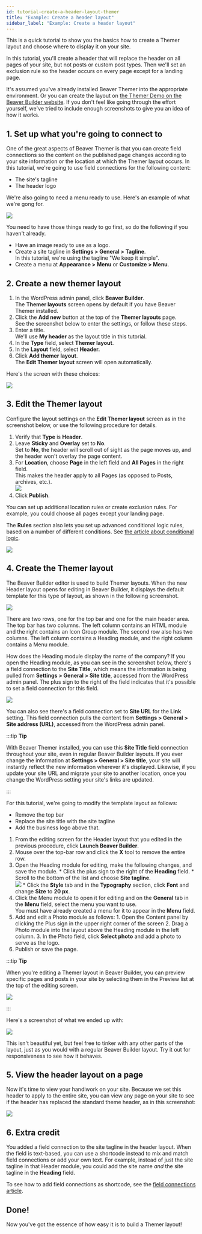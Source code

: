 ```yaml
---
id: tutorial-create-a-header-layout-themer
title: "Example: Create a header layout"
sidebar_label: "Example: Create a header layout"
---
```


This is a quick tutorial to show you the basics how to create a Themer layout and choose where to display it on your site.

In this tutorial, you'll create a header that will replace the header on all pages of your site, but not posts or custom post types. Then we'll set an exclusion rule so the header occurs on every page except for a landing page.

It's assumed you've already installed Beaver Themer into the appropriate environment. Or you can create the layout on [the Themer Demo on the Beaver Builder website](http://demo.wpbeaverbuilder.com). If you don't feel like going through the effort yourself, we've tried to include enough screenshots to give you an idea of how it works.

## 1. Set up what you're going to connect to

One of the great aspects of Beaver Themer is that you can create field connections so the content on the published page changes according to your site information or the location at which the Themer layout occurs. In this tutorial, we're going to use field connections for the following content:
  * The site's tagline
  * The header logo

We're also going to need a menu ready to use. Here's an example of what we're gong for.

![](/img/tutorial-create-a-header-layout-themer-a50badfb.png)

You need to have those things ready to go first, so do the following if you haven't already.

  * Have an image ready to use as a logo.
  * Create a site tagline in **Settings > General > Tagline**.  
  In this tutorial, we're using the tagline "We keep it simple".
  * Create a menu at **Appearance > Menu** or **Customize > Menu**.

## 2. Create a new themer layout

  1. In the WordPress admin panel, click **Beaver Builder**.  
  The **Themer layouts** screen opens by default if you have Beaver Themer
installed.
  2. Click the **Add new** button at the top of the **Themer layouts** page.  
  See the screenshot below to enter the settings, or follow these steps.
  3. Enter a title.  
  We'll use **My header** as the layout title in this tutorial.
  4. In the **Type** field, select **Themer layout**.
  5. In the **Layout** field, select **Header.**
  6. Click **Add themer layout**.  
  The **Edit Themer layout** screen will open automatically.

Here's the screen with these choices:

![](/img/tutorial-create-a-header-layout-themer-feae07c0.png)

## 3. Edit the Themer layout

Configure the layout settings on the **Edit Themer layout** screen as in the screenshot below, or use the following procedure for details.

  1. Verify that **Type** is **Header**.
  2. Leave **Sticky** and **Overlay** set to **No**.  
  Set to **No**, the header will scroll out of sight as the page moves up, and the header won't overlay the page content.
  3. For **Location**, choose **Page** in the left field and **All Pages** in the right field.  
  This makes the header apply to all Pages (as opposed to Posts, archives, etc.).  
  ![](/img/tutorial-create-a-header-layout-themer-1401139d.png)
  4. Click **Publish**.

You can set up additional location rules or create exclusion rules. For example, you could choose all pages except your landing page.

The **Rules** section also lets you set up advanced conditional logic rules, based on a number of different conditions. See [the article about conditional logic](/beaver-themer/conditional-logic/beaver-themer-conditional-logic.md).

![](/img/tutorial-create-a-header-layout-themer-d427c4fb.png)

## 4. Create the Themer layout

The Beaver Builder editor is used to build Themer layouts. When the new Header layout opens for editing in Beaver Builder, it displays the default template for this type of layout, as shown in the following screenshot.

![](/img/tutorial-create-a-header-layout-themer-56c35dff.png)

There are two rows, one for the top bar and one for the main header area. The top bar has two columns. The left column contains an HTML module and the right contains an Icon Group module. The second row also has two columns. The left column contains a Heading module, and the right column contains a Menu module.

How does the Heading module display the name of the company? If you open the Heading module, as you can see in the screenshot below, there's a field connection to the **Site Title**, which means the information is being pulled from **Settings > General > Site title**, accessed from the WordPress admin panel. The plus sign to the right of the field indicates that it's possible to set a field connection for this field.

![](/img/tutorial-create-a-header-layout-themer-1fb56cc8.png)

You can also see there's a field connection set to **Site URL** for the **Link** setting. This field connection pulls the content from **Settings > General > Site address (URL)**, accessed from the WordPress admin panel.

:::tip **Tip**

With Beaver Themer installed, you can use this **Site Title** field connection throughout your site, even in regular Beaver Builder layouts. If you ever change the information at **Settings > General > Site title**, your site will instantly reflect the new information wherever it's displayed. Likewise, if you update your site URL and migrate your site to another location, once you change the WordPress setting your site's links are updated.

:::

For this tutorial, we're going to modify the template layout as follows:

  * Remove the top bar
  * Replace the site title with the site tagline
  * Add the business logo above that.

  1. From the editing screen for the Header layout that you edited in the previous procedure, click **Launch Beaver Builder**.
  2. Mouse over the top-bar row and click the **X** tool to remove the entire row.
  3. Open the Heading module for editing, make the following changes, and save the module.
    * Click the plus sign to the right of the **Heading** field.
    * Scroll to the bottom of the list and choose **Site tagline**.  
    ![](/img/tutorial-create-a-header-layout-themer-63421990.png)
    * Click the **Style** tab and in the **Typography** section, click **Font** and change **Size** to **20 px**.
  4. Click the Menu module to open it for editing and on the **General** tab in the **Menu** field, select the menu you want to use.  
  You must have already created a menu for it to appear in the **Menu** field.
  5. Add and edit a Photo module as follows:
    1. Open the Content panel by clicking the Plus sign in the upper right corner of the screen
    2. Drag a Photo module into the layout above the Heading module in the left column.
    3. In the Photo field, click **Select photo** and add a photo to serve as the logo.
  6. Publish or save the page.

:::tip **Tip**

When you're editing a Themer layout in Beaver Builder, you can preview specific pages and posts in your site by selecting them in the Preview list at the top of the editing
screen.

![](/img/tutorial-create-a-header-layout-themer-9b6a1059.png)

:::

Here's a screenshot of what we ended up with:

![](/img/tutorial-create-a-header-layout-themer-3b1f1ad0.png)

This isn't beautiful yet, but feel free to tinker with any other parts of the layout, just as you would with a regular Beaver Builder layout. Try it out for responsiveness to see how it behaves.

## 5. View the header layout on a page

Now it's time to view your handiwork on your site. Because we set this header to apply to the entire site, you can view any page on your site to see if the header has replaced the standard theme header, as in this screenshot:

![](/img/tutorial-create-a-header-layout-themer-55c4fee6.png)

## 6. Extra credit

You added a field connection to the site tagline in the header layout. When the field is text-based, you can use a shortcode instead to mix and match field connections or add your own text. For example, instead of just the site tagline in that Header module, you could add the site name _and_ the site tagline in the **Heading** field.

To see how to add field connections as shortcode, see the [field connections article](/beaver-themer/field-connections/field-connection-basics-themer.md).

## Done!

Now you've got the essence of how easy it is to build a Themer layout!
